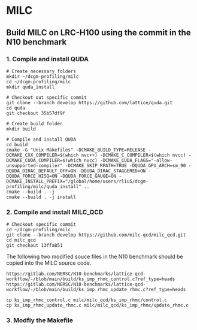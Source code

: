# MILC

## Build MILC on LRC-H100 using the commit in the N10 benchmark

### 1. Compile and install QUDA 

```
# Create necessary folders
mkdir ~/dcgm-profiling/milc
cd ~/dcgm-profiling/milc
mkdir quda_install

# Checkout out specific commit 
git clone --branch develop https://github.com/lattice/quda.git
cd quda
git checkout 35b57df9f

# Create build folder 
mkdir build

# Compile and install QUDA 
cd build
cmake -G "Unix Makefiles" -DCMAKE_BUILD_TYPE=RELEASE -DCMAKE_CXX_COMPILER=$(which nvc++) -DCMAKE_C_COMPILER=$(which nvcc) -DCMAKE_CUDA_COMPILER=$(which nvcc) -DCMAKE_CUDA_FLAGS="-allow-unsupported-compiler" -DCMAKE_SKIP_RPATH=TRUE -DQUDA_GPU_ARCH=sm_90 -DQUDA_DIRAC_DEFAULT_OFF=ON -DQUDA_DIRAC_STAGGERED=ON -DQUDA_FORCE_HISQ=ON -DQUDA_FORCE_GAUGE=ON -DCMAKE_INSTALL_PREFIX="/global/home/users/rliu5/dcgm-profiling/milc/quda_install" ..
cmake --build . -j
cmake --build . -j install
```

### 2. Compile and install MILC_QCD 

```
# Checkout specific commit
cd ~/dcgm-profiling/milc
git clone --branch develop https://github.com/milc-qcd/milc_qcd.git
cd milc_qcd
git checkout 13ffa851
```

The following two modified souce files in the N10 benchmark should be copied into the MILC source code.

```
https://gitlab.com/NERSC/N10-benchmarks/lattice-qcd-workflow/-/blob/main/build/ks_imp_rhmc_control.c?ref_type=heads
https://gitlab.com/NERSC/N10-benchmarks/lattice-qcd-workflow/-/blob/main/build/ks_imp_rhmc_update_rhmc.c?ref_type=heads
```

```
cp ks_imp_rhmc_control.c milc/milc_qcd/ks_imp_rhmc/control.c
cp ks_imp_rhmc_update_rhmc.c milc/milc_qcd/ks_imp_rhmc/update_rhmc.c
```

### 3. Modfiy the Makefile


